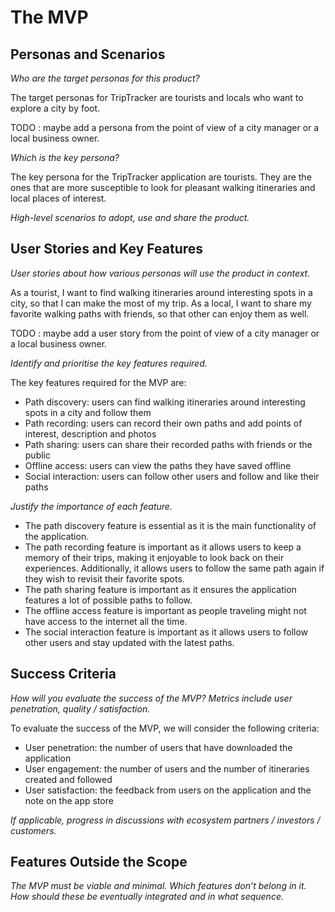 # The MVP

## Personas and Scenarios

*Who are the target personas for this product?*

The target personas for TripTracker are tourists and locals who want to explore a city by foot.

TODO : maybe add a persona from the point of view of a city manager or a local business owner.


*Which is the key persona?*

The key persona for the TripTracker application are tourists. 
They are the ones that are more susceptible to look for pleasant walking itineraries and local places of interest.


*High-level scenarios to adopt, use and share the product.*


## User Stories and Key Features

*User stories about how various personas will use the product in context.*

As a tourist, I want to find walking itineraries around interesting spots in a city, so that I can make the most of my trip.
As a local, I want to share my favorite walking paths with friends, so that other can enjoy them as well.

TODO : maybe add a user story from the point of view of a city manager or a local business owner.


*Identify and prioritise the key features required.*

The key features required for the MVP are:
- Path discovery: users can find walking itineraries around interesting spots in a city and follow them
- Path recording: users can record their own paths and add points of interest, description and photos
- Path sharing: users can share their recorded paths with friends or the public
- Offline access: users can view the paths they have saved offline
- Social interaction: users can follow other users and follow and like their paths


*Justify the importance of each feature.*

- The path discovery feature is essential as it is the main functionality of the application.
- The path recording feature is important as it allows users to keep a memory of their trips, making it enjoyable to look back on their experiences.
Additionally, it allows users to follow the same path again if they wish to revisit their favorite spots.
- The path sharing feature is important as it ensures the application features a lot of possible paths to follow. 
- The offline access feature is important as people traveling might not have access to the internet all the time.
- The social interaction feature is important as it allows users to follow other users and stay updated with the latest paths.

## Success Criteria

*How will you evaluate the success of the MVP?*
*Metrics include user penetration, quality / satisfaction.*

To evaluate the success of the MVP, we will consider the following criteria:
- User penetration: the number of users that have downloaded the application
- User engagement: the number of users and the number of itineraries created and followed
- User satisfaction: the feedback from users on the application and the note on the app store


*If applicable, progress in discussions with ecosystem partners / investors / customers.*

## Features Outside the Scope

*The MVP must be viable and minimal.*
*Which features don’t belong in it.*
*How should these be eventually integrated and in what sequence.*

